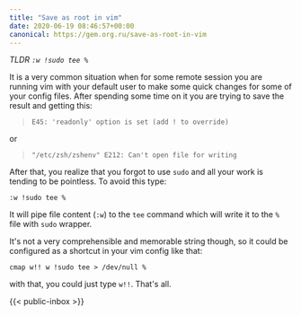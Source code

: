 ```yaml
---
title: "Save as root in vim"
date: 2020-06-19 08:46:57+00:00
canonical: https://gem.org.ru/save-as-root-in-vim
---
```

 *TLDR `:w !sudo tee %`*

<!--more-->

It is a very common situation when for some remote session you are running vim with your default user to make some quick changes for some of your config files. After spending some time on it you are trying to save the result and getting this:

> `E45: 'readonly' option is set (add ! to override)`

or

> `"/etc/zsh/zshenv" E212: Can't open file for writing`

After that, you realize that you forgot to use `sudo` and all your work is tending to be pointless. To avoid this type:

`:w !sudo tee %`

It will pipe file content (`:w`) to the `tee` command which will write it to the `%` file with `sudo` wrapper.

It's not a very comprehensible and memorable string though, so it could be configured as a shortcut in your vim config like that:

```
cmap w!! w !sudo tee > /dev/null %
```

with that, you could just type `w!!`. That's all.
 

 {{< public-inbox \>}}